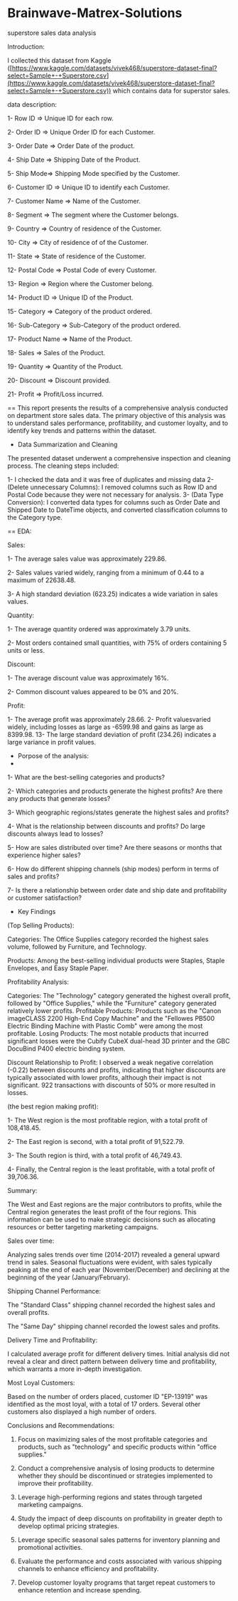 # Brainwave-Matrex-Solutions
superstore sales data analysis

Introduction: 

I collected this dataset from Kaggle ([https://www.kaggle.com/datasets/vivek468/superstore-dataset-final?select=Sample+-+Superstore.csv](https://www.kaggle.com/datasets/vivek468/superstore-dataset-final?select=Sample+-+Superstore.csv)) 
which contains data for superstor sales.

data description:

1- Row ID => Unique ID for each row.
  
2- Order ID => Unique Order ID for each Customer.

3- Order Date => Order Date of the product.

4- Ship Date => Shipping Date of the Product.

5- Ship Mode=> Shipping Mode specified by the Customer.

6- Customer ID => Unique ID to identify each Customer.

7- Customer Name => Name of the Customer.

8- Segment => The segment where the Customer belongs.

9- Country => Country of residence of the Customer.

10- City => City of residence of of the Customer.

11- State => State of residence of the Customer.

12- Postal Code => Postal Code of every Customer.

13- Region => Region where the Customer belong.

14- Product ID => Unique ID of the Product.

15- Category => Category of the product ordered.

16- Sub-Category => Sub-Category of the product ordered.

17- Product Name => Name of the Product.

18- Sales => Sales of the Product.

19- Quantity => Quantity of the Product.

20- Discount => Discount provided.

21- Profit => Profit/Loss incurred.
  
== This report presents the results of a comprehensive analysis conducted on department store sales data. The primary objective of this analysis was to understand sales performance, profitability, and customer loyalty, and to identify key trends and patterns within the dataset.

- Data Summarization and Cleaning

The presented dataset underwent a comprehensive inspection and cleaning process.
The cleaning steps included:

1- I checked the data and it was free of duplicates and missing data
2- (Delete unnecessary Columns): I removed columns such as Row ID and Postal Code because they were not necessary for analysis.
3- (Data Type Conversion): I converted data types for columns such as Order Date and Shipped Date to DateTime objects, and converted classification columns to the Category type.

== EDA:

Sales:

1- The average sales value was approximately 229.86.

2- Sales values ​​varied widely, ranging from a minimum of 0.44 to a maximum of 22638.48.

3- A high standard deviation (623.25) indicates a wide variation in sales values.

Quantity:

1- The average quantity ordered was approximately 3.79 units.

2- Most orders contained small quantities, with 75% of orders containing 5 units or less.

Discount:

1- The average discount value was approximately 16%.

2- Common discount values ​​appeared to be 0% and 20%.

Profit:

1- The average profit was approximately 28.66.
2- Profit values ​​varied widely, including losses as large as -6599.98 and gains as large as 8399.98.
13- The large standard deviation of profit (234.26) indicates a large variance in profit values.

- Porpose of the analysis:
- 
1- What are the best-selling categories and products?

2- Which categories and products generate the highest profits? Are there any products that generate losses?

3- Which geographic regions/states generate the highest sales and profits?

4- What is the relationship between discounts and profits? Do large discounts always lead to losses?

5- How are sales distributed over time? Are there seasons or months that experience higher sales?

6- How do different shipping channels (ship modes) perform in terms of sales and profits?

7- Is there a relationship between order date and ship date and profitability or customer satisfaction?

- Key Findings

(Top Selling Products):

Categories: The Office Supplies category recorded the highest sales volume, followed by Furniture, and Technology.

Products: Among the best-selling individual products were Staples, Staple Envelopes, and Easy Staple Paper.

Profitability Analysis:
 
Categories: The "Technology" category generated the highest overall profit, followed by "Office Supplies," while the "Furniture" category generated relatively lower profits.
Profitable Products: Products such as the "Canon imageCLASS 2200 High-End Copy Machine" and the "Fellowes PB500 Electric Binding Machine with Plastic Comb" were among the most profitable.
Losing Products: The most notable products that incurred significant losses were the Cubify CubeX dual-head 3D printer and the GBC DocuBind P400 electric binding system.

Discount Relationship to Profit:
I observed a weak negative correlation (-0.22) between discounts and profits, indicating that higher discounts are typically associated with lower profits, although their impact is not significant.
922 transactions with discounts of 50% or more resulted in losses.

(the best region making profit):

1- The West region is the most profitable region, with a total profit of 108,418.45.

2- The East region is second, with a total profit of 91,522.79.

3- The South region is third, with a total profit of 46,749.43.

4- Finally, the Central region is the least profitable, with a total profit of 39,706.36.

Summary:

The West and East regions are the major contributors to profits, while the Central region generates the least profit of the four regions. This information can be used to make strategic decisions such as allocating resources or better targeting marketing campaigns.

 Sales over time:
 
Analyzing sales trends over time (2014-2017) revealed a general upward trend in sales.
Seasonal fluctuations were evident, with sales typically peaking at the end of each year (November/December) and declining at the beginning of the year (January/February).

Shipping Channel Performance:

The "Standard Class" shipping channel recorded the highest sales and overall profits.

The "Same Day" shipping channel recorded the lowest sales and profits.

Delivery Time and Profitability:

I calculated average profit for different delivery times. Initial analysis did not reveal a clear and direct pattern between delivery time and profitability, which warrants a more in-depth investigation.

Most Loyal Customers:

Based on the number of orders placed, customer ID "EP-13919" was identified as the most loyal, with a total of 17 orders. Several other customers also displayed a high number of orders.

 Conclusions and Recommendations:

1. Focus on maximizing sales of the most profitable categories and products, such as "technology" and specific products within "office supplies."
2. Conduct a comprehensive analysis of losing products to determine whether they should be discontinued or strategies implemented to improve their profitability.
3. Leverage high-performing regions and states through targeted marketing campaigns.

4. Study the impact of deep discounts on profitability in greater depth to develop optimal pricing strategies.
5. Leverage specific seasonal sales patterns for inventory planning and promotional activities.
6. Evaluate the performance and costs associated with various shipping channels to enhance efficiency and profitability.
7. Develop customer loyalty programs that target repeat customers to enhance retention and increase spending.

